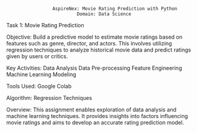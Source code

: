                      AspireNex: Movie Rating Prediction with Python
                              Domain: Data Science
                              
Task 1: Movie Rating Prediction

Objective:
Build a predictive model to estimate movie ratings based on features such as genre, director, and actors. This involves utilizing regression techniques to analyze historical movie data and predict ratings given by users or critics.

Key Activities:
Data Analysis
Data Pre-processing
Feature Engineering
Machine Learning Modeling

Tools Used:
Google Colab

Algorithm:
Regression Techniques

Overview:
This assignment enables exploration of data analysis and machine learning techniques. It provides insights into factors influencing movie ratings and aims to develop an accurate rating prediction model.
